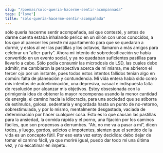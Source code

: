 ```yaml
---
slug: "/poemas/solo-queria-hacerme-sentir-acompannada"
tags: ["love"]
title: "sólo-quería-hacerme-sentir-acompañada"
---
```

sólo quería hacerme sentir acompañada, así que contesté, y antes de darme cuenta estaba inhalando perico en un sillón con unos conocidos, a los que al parecer les presté mi apartamento para que se quedaran a dormir, y estos al ver las pastillas y los octavos, llamaron a más amigos para celebrar un “after-party”. Ahora mi intento de sobredosificación se había convertido en un evento social, y ya no quedaban suficientes pastillas para llevarlo a cabo. Sólo podía consumir las microdosis de LSD, las cuales debo admitir, me cambiaron la perspectiva acerca de mí misma, me abrieron el tercer ojo por un instante, pues todos estos intentos fallidos tenían algo en común: falta de planeación y contundencia. Mi vida entera había sido como mis intentos de autoeliminación, una depresiva, casual e indispuesta falta de resolución por alcanzar mis objetivos. Estoy obsesionada con la primigenia idea de obtener la mayor recompensa usando la menor cantidad de energía, el camino hacia la idiocracia, para una sociedad que se atiborra de estímulos, golosa, sedentaria y engordada hasta un punto de no-retorno, sobrestimulada, y por lo mismo, mentalmente desgastada, vaciada de determinación por hacer cualquier cosa. Esto es lo que causan las pastillas para la ansiedad, la comida rápida y el porno, una fijación por los caminos fáciles, que son propensos a derrumbes. “Ah, no me va a pasar a mí”, dicen todos, y luego, gordos, adictos e impotentes, sienten que el sentido de la vida es un concepto fútil. Por eso esta vez estoy decidida: debo dejar de tomar el camino fácil, ya que moriré igual, puedo dar todo mí una última vez, y no escatimar en ímpetu.
